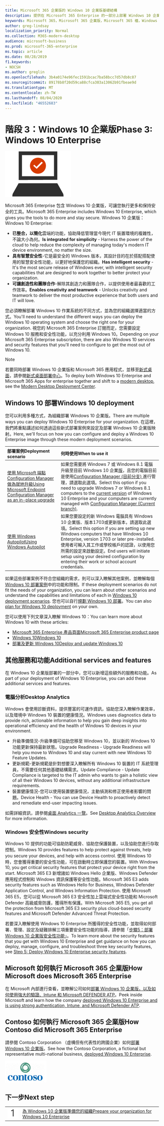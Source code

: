 ```yaml
---
title: Microsoft 365 企業版的 Windows 10 企業版基礎結構
description: 提供在 Microsoft 365 Enterprise 的一部分上部署 Windows 10 企業版時所需步驟的高階指導方針。
keywords: Microsoft 365，Microsoft 365 企業版，Microsoft 365 檔，Windows 10 企業版，部署
author: greg-lindsay
localization_priority: Normal
ms.collection: M365-modern-desktop
audience: microsoft-business
ms.prod: microsoft-365-enterprise
ms.topic: article
ms.date: 08/28/2019
f1.keywords:
- NOCSH
ms.author: greglin
ms.openlocfilehash: 3b4a0174e96fec1591bcac7ba58bcc7d57db8c87
ms.sourcegitcommit: 89178b8f20d59ca88cfca303a13062b91fbeae9d
ms.translationtype: MT
ms.contentlocale: zh-TW
ms.lasthandoff: 08/04/2020
ms.locfileid: "46552683"
---
```

# <a name="phase-3-windows-10-enterprise"></a><span data-ttu-id="85c8e-104">階段 3：Windows 10 企業版</span><span class="sxs-lookup"><span data-stu-id="85c8e-104">Phase 3: Windows 10 Enterprise</span></span>

![階段 3：Windows 10 企業版](../media/deploy-foundation-infrastructure/win10enterprise_icon.png)

<span data-ttu-id="85c8e-106">Microsoft 365 Enterprise 包含 Windows 10 企業版，可讓您執行更多和保持安全的工具。</span><span class="sxs-lookup"><span data-stu-id="85c8e-106">Microsoft 365 Enterprise includes Windows 10 Enterprise, which gives you the tools to do more and stay secure.</span></span> <span data-ttu-id="85c8e-107">Windows 10 企業版：</span><span class="sxs-lookup"><span data-stu-id="85c8e-107">Windows 10 Enterprise:</span></span>

- <span data-ttu-id="85c8e-108">**已整合，以簡化**雲端的功能，協助降低管理當今現代 IT 裝置環境的複雜性，不論大小為何。</span><span class="sxs-lookup"><span data-stu-id="85c8e-108">**Is integrated for simplicity** - Harness the power of the cloud to help reduce the complexity of managing today's modern IT device environment, no matter the size.</span></span>
- <span data-ttu-id="85c8e-109">**具有智慧安全性**-它是最安全的 Windows 版本，其設計目的在於搭配搭配使用的智慧安全性功能，以更好地保護您的組織。</span><span class="sxs-lookup"><span data-stu-id="85c8e-109">**Has intelligent security** - It's the most secure release of Windows ever, with intelligent security capabilities that are designed to work together to better protect your organization.</span></span>
- <span data-ttu-id="85c8e-110">**可讓創造性和團隊合作**-解除其創造力和團隊合作，以提供使用者最喜歡的工作效率。</span><span class="sxs-lookup"><span data-stu-id="85c8e-110">**Enables creativity and teamwork** - Unlocks creativity and teamwork to deliver the most productive experience that both users and IT will love.</span></span>

<span data-ttu-id="85c8e-111">您必須瞭解部署 Windows 10 作業系統的不同方式，並為您的組織選擇適當的方式。</span><span class="sxs-lookup"><span data-stu-id="85c8e-111">You'll need to understand the different ways you can deploy the Windows 10 operating system and choose the right one for your organization.</span></span> <span data-ttu-id="85c8e-112">視您的 Microsoft 365 Enterprise 訂閱而定，您需要設定 Windows 10 服務和安全性功能，以充分利用 Windows 10。</span><span class="sxs-lookup"><span data-stu-id="85c8e-112">Depending on your Microsoft 365 Enterprise subscription, there are also Windows 10 services and security features that you'll need to configure to get the most out of Windows 10.</span></span>

>[!Note]
><span data-ttu-id="85c8e-113">若要同時部署 Windows 10 企業版和 Microsoft 365 應用程式，並移至[新式桌面](https://www.microsoft.com/microsoft-365/modern-desktop)，請參閱[新式桌面部署中心](https://aka.ms/howtoshift)。</span><span class="sxs-lookup"><span data-stu-id="85c8e-113">To deploy both Windows 10 Enterprise and Microsoft 365 Apps for enterprise together and shift to a [modern desktop](https://www.microsoft.com/microsoft-365/modern-desktop), see the [Modern Desktop Deployment Center](https://aka.ms/howtoshift).</span></span>
>

## <a name="windows-10-deployment"></a><span data-ttu-id="85c8e-114">Windows 10 部署</span><span class="sxs-lookup"><span data-stu-id="85c8e-114">Windows 10 deployment</span></span>

<span data-ttu-id="85c8e-115">您可以利用多種方式，為組織部署 Windows 10 企業版。</span><span class="sxs-lookup"><span data-stu-id="85c8e-115">There are multiple ways you can deploy Windows 10 Enterprise for your organization.</span></span> <span data-ttu-id="85c8e-116">在這裡，我們將重點講述如何透過這些新式部署案例來設定及部署 Windows 10 企業版映射。</span><span class="sxs-lookup"><span data-stu-id="85c8e-116">Here, we'll focus on how you can configure and deploy a Windows 10 Enterprise image through these modern deployment scenarios.</span></span>

| <span data-ttu-id="85c8e-117">部署案例</span><span class="sxs-lookup"><span data-stu-id="85c8e-117">Deployment scenario</span></span> | <span data-ttu-id="85c8e-118">何時使用</span><span class="sxs-lookup"><span data-stu-id="85c8e-118">When to use it</span></span> |
|:--- |:--- |
| [<span data-ttu-id="85c8e-119">使用 Microsoft 端點 Configuration Manager 做為就地升級</span><span class="sxs-lookup"><span data-stu-id="85c8e-119">Using Microsoft Endpoint Configuration Manager as an in-place upgrade</span></span>](windows10-deploy-inplaceupgrade.md) | <span data-ttu-id="85c8e-120">如果您需要將 Windows 7 或 Windows 8.1 電腦升級至目前 Windows 10 企業<a href="https://aka.ms/windows-10-release-information" target="_blank">版</a>，且您的電腦目前是使用<a href="https://docs.microsoft.com/mem/configmgr/core/understand/introduction" target="_blank">Configuration Manager (目前分支) </a>進行管理，請選取此選項。</span><span class="sxs-lookup"><span data-stu-id="85c8e-120">Select this option if you need to upgrade Windows 7 or Windows 8.1 computers to the <a href="https://aka.ms/windows-10-release-information" target="_blank">current version</a> of Windows 10 Enterprise and your computers are currently managed with <a href="https://docs.microsoft.com/mem/configmgr/core/understand/introduction" target="_blank">Configuration Manager (Current branch)</a>.</span></span> |
| [<span data-ttu-id="85c8e-121">使用 Windows Autopilot</span><span class="sxs-lookup"><span data-stu-id="85c8e-121">Using Windows Autopilot</span></span>](windows10-deploy-autopilot.md) | <span data-ttu-id="85c8e-122">如果您要設定的新 Windows 電腦具有 Windows 10 企業版、版本1703或更新版本，請選取此選項。</span><span class="sxs-lookup"><span data-stu-id="85c8e-122">Select this option if you are setting up new Windows computers that have Windows 10 Enterprise, version 1703 or later pre-installed.</span></span> <span data-ttu-id="85c8e-123">使用者可輸入其工作或學校帳戶的認證，以使用您所需的設定來啟動設定。</span><span class="sxs-lookup"><span data-stu-id="85c8e-123">End users will initiate setup using your desired configuration by entering their work or school account credentials.</span></span> |

<span data-ttu-id="85c8e-124">如果這些部署案例不符合您組織的需求，則可以深入瞭解其他案例，並瞭解每個[Windows 10 部署案例](https://docs.microsoft.com/windows/deployment/windows-10-deployment-scenarios)中的功能和限制。</span><span class="sxs-lookup"><span data-stu-id="85c8e-124">If these deployment scenarios do not fit the needs of your organization, you can learn about other scenarios and understand the capabilities and limitations of each in [Windows 10 deployment scenarios](https://docs.microsoft.com/windows/deployment/windows-10-deployment-scenarios).</span></span> <span data-ttu-id="85c8e-125">您也可以自行<a href="https://aka.ms/planforwin10deployment" target="_blank">規劃 Windows 10 部署</a>。</span><span class="sxs-lookup"><span data-stu-id="85c8e-125">You can also <a href="https://aka.ms/planforwin10deployment" target="_blank">plan for Windows 10 deployment</a> on your own.</span></span>

<span data-ttu-id="85c8e-126">您可以使用下列文章深入瞭解 Windows 10：</span><span class="sxs-lookup"><span data-stu-id="85c8e-126">You can learn more about Windows 10 with these articles:</span></span>

- [<span data-ttu-id="85c8e-127">Microsoft 365 Enterprise 產品頁面</span><span class="sxs-lookup"><span data-stu-id="85c8e-127">Microsoft 365 Enterprise product page</span></span>](https://www.microsoft.com/microsoft-365/enterprise)
- [<span data-ttu-id="85c8e-128">Windows 10</span><span class="sxs-lookup"><span data-stu-id="85c8e-128">Windows 10</span></span>](https://docs.microsoft.com/windows/windows-10)
- [<span data-ttu-id="85c8e-129">部署及更新 Windows 10</span><span class="sxs-lookup"><span data-stu-id="85c8e-129">Deploy and update Windows 10</span></span>](https://docs.microsoft.com/windows/deployment/)


## <a name="additional-services-and-features"></a><span data-ttu-id="85c8e-130">其他服務和功能</span><span class="sxs-lookup"><span data-stu-id="85c8e-130">Additional services and features</span></span>
<span data-ttu-id="85c8e-131">在 Windows 10 企業版部署的一部分中，您可以新增這些額外的服務和功能。</span><span class="sxs-lookup"><span data-stu-id="85c8e-131">As part of your deployment of Windows 10 Enterprise, you can add these additional services and features.</span></span>

### <a name="desktop-analytics"></a><span data-ttu-id="85c8e-132">電腦分析</span><span class="sxs-lookup"><span data-stu-id="85c8e-132">Desktop Analytics</span></span>

<span data-ttu-id="85c8e-133">Windows 會使用診斷資料，提供豐富的可運作資訊，協助您深入瞭解作業效率，以及環境中 Windows 10 裝置的健康情況。</span><span class="sxs-lookup"><span data-stu-id="85c8e-133">Windows uses diagnostics data to provide rich, actionable information to help you gain deep insights into operational efficiency and the health of Windows 10 devices in your environment.</span></span>

* <span data-ttu-id="85c8e-134">升級準備情況-升級準備可協助您移至 Windows 10，並以新的 Windows 10 功能更新保持最新狀態。</span><span class="sxs-lookup"><span data-stu-id="85c8e-134">Upgrade Readiness - Upgrade Readiness will help you move to Windows 10 and stay current with new Windows 10 Feature Updates.</span></span> 
* <span data-ttu-id="85c8e-135">更新規範-更新規範是針對想要深入瞭解所有 Windows 10 裝置的 IT 系統管理員，不需要任何其他基礎結構需求。</span><span class="sxs-lookup"><span data-stu-id="85c8e-135">Update Compliance - Update Compliance is targeted to the IT admin who wants to gain a holistic view of all their Windows 10 devices, without any additional infrastructure requirements.</span></span>
* <span data-ttu-id="85c8e-136">裝置健康情況-您可以使用裝置健康情況，主動偵測和修正使用者影響的問題。</span><span class="sxs-lookup"><span data-stu-id="85c8e-136">Device Health - You can use Device Health to proactively detect and remediate end-user impacting issues.</span></span>

<span data-ttu-id="85c8e-137">如需詳細資訊，請參閱[桌面 Analytics 一覽](https://docs.microsoft.com/mem/configmgr/desktop-analytics/overview)。</span><span class="sxs-lookup"><span data-stu-id="85c8e-137">See [Desktop Analytics Overview](https://docs.microsoft.com/mem/configmgr/desktop-analytics/overview) for more information.</span></span>

### <a name="windows-security"></a><span data-ttu-id="85c8e-138">Windows 安全性</span><span class="sxs-lookup"><span data-stu-id="85c8e-138">Windows security</span></span>

<span data-ttu-id="85c8e-139">Windows 10 提供的功能可協助防範威脅、協助您保護裝置，以及協助您進行存取控制。</span><span class="sxs-lookup"><span data-stu-id="85c8e-139">Windows 10 provides features to help protect against threats, help you secure your devices, and help with access control.</span></span> <span data-ttu-id="85c8e-140">使用 Windows 10 時，您會獲得重要的安全性功能，可在啟動時立即保護您的裝置。</span><span class="sxs-lookup"><span data-stu-id="85c8e-140">With Windows 10, you get critical security features that protect your device right from the start.</span></span> <span data-ttu-id="85c8e-141">Microsoft 365 E3 新增諸如 Windows Hello 企業版、Windows Defender 應用程式控制和 Windows 資訊保護等安全性功能。</span><span class="sxs-lookup"><span data-stu-id="85c8e-141">Microsoft 365 E3 adds security features such as Windows Hello for Business, Windows Defender Application Control, and Windows Information Protection.</span></span> <span data-ttu-id="85c8e-142">使用 Microsoft 365 E5，您可以從 Microsoft 365 E3 安全性加上雲端式安全性功能和 Microsoft Defender 高級威脅防護，獲得所有保護。</span><span class="sxs-lookup"><span data-stu-id="85c8e-142">With Microsoft 365 E5, you get all the protection from Microsoft 365 E3 security plus cloud-based security features and Microsoft Defender Advanced Threat Protection.</span></span> 

<span data-ttu-id="85c8e-143">若要深入瞭解使用 Windows 10 Enterprise 所獲得的安全性功能，並取得如何部署、管理、設定及疑難排解三項重要安全性功能的指導，請參閱「[步驟5：部署 Windows 10 企業版安全性功能](windows10-enable-security-features.md)」。</span><span class="sxs-lookup"><span data-stu-id="85c8e-143">To learn more about the security features that you get with Windows 10 Enterprise and get guidance on how you can deploy, manage, configure, and troubleshoot three key security features, see [Step 5: Deploy Windows 10 Enterprise security features](windows10-enable-security-features.md).</span></span>

## <a name="how-microsoft-does-microsoft-365-enterprise"></a><span data-ttu-id="85c8e-144">Microsoft 如何執行 Microsoft 365 企業版</span><span class="sxs-lookup"><span data-stu-id="85c8e-144">How Microsoft does Microsoft 365 Enterprise</span></span>

<span data-ttu-id="85c8e-145">在 Microsoft 內部進行查看，並瞭解公司如何[部署 Windows 10 企業版，以及如何使用強大的驗證、Intune 和 Microsoft DEFENDER ATP](https://www.microsoft.com/itshowcase/deploying-and-managing-microsoft-365#primaryR6)。</span><span class="sxs-lookup"><span data-stu-id="85c8e-145">Peek inside Microsoft and learn how the company [deployed Windows 10 Enterprise and is using strong authentication, Intune, and Microsoft Defender ATP](https://www.microsoft.com/itshowcase/deploying-and-managing-microsoft-365#primaryR6).</span></span>

## <a name="how-contoso-did-microsoft-365-enterprise"></a><span data-ttu-id="85c8e-146">Contoso 如何執行 Microsoft 365 企業版</span><span class="sxs-lookup"><span data-stu-id="85c8e-146">How Contoso did Microsoft 365 Enterprise</span></span>

<span data-ttu-id="85c8e-147">請參閱 Contoso Corporation （虛構但有代表性的跨國企業）如何[部署 Windows 10 企業版](contoso-win10.md)。</span><span class="sxs-lookup"><span data-stu-id="85c8e-147">See how the Contoso Corporation, a fictional but representative multi-national business, [deployed Windows 10 Enterprise](contoso-win10.md).</span></span>

![Contoso 公司](../media/contoso-overview/contoso-icon.png)

## <a name="next-step"></a><span data-ttu-id="85c8e-149">下一步</span><span class="sxs-lookup"><span data-stu-id="85c8e-149">Next step</span></span>

|||
|:-------|:-----|
|![步驟 1](../media/stepnumbers/Step1.png)| [<span data-ttu-id="85c8e-151">為 Windows 10 企業版準備您的組織</span><span class="sxs-lookup"><span data-stu-id="85c8e-151">Prepare your organization for Windows 10 Enterprise</span></span>](windows10-prepare-your-org.md) |
